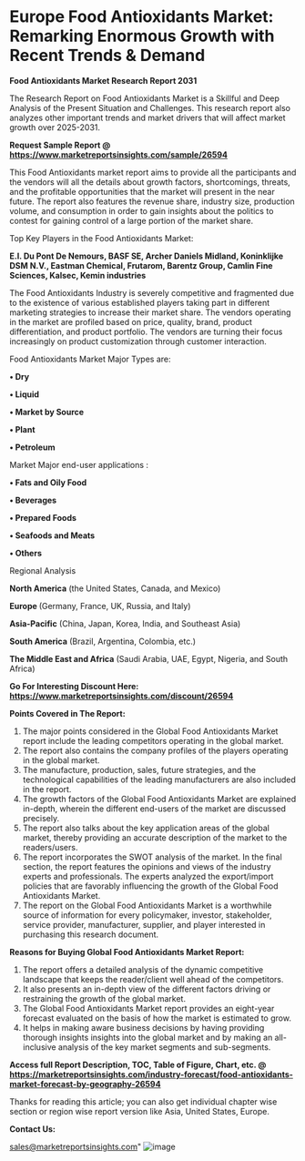  # Europe Food Antioxidants Market: Remarking Enormous Growth with Recent Trends & Demand

<strong>Food Antioxidants Market Research Report 2031</strong>

The Research Report on Food Antioxidants Market is a Skillful and Deep Analysis of the Present Situation and Challenges. This research report also analyzes other important trends and market drivers that will affect market growth over 2025-2031.

<strong>Request Sample Report @ <a href=https://www.marketreportsinsights.com/sample/26594>https://www.marketreportsinsights.com/sample/26594</a></strong>

This Food Antioxidants market report aims to provide all the participants and the vendors will all the details about growth factors, shortcomings, threats, and the profitable opportunities that the market will present in the near future. The report also features the revenue share, industry size, production volume, and consumption in order to gain insights about the politics to contest for gaining control of a large portion of the market share.

Top Key Players in the Food Antioxidants Market:

<strong>E.I. Du Pont De Nemours, BASF SE, Archer Daniels Midland, Koninklijke DSM N.V., Eastman Chemical, Frutarom, Barentz Group, Camlin Fine Sciences, Kalsec, Kemin industries</strong>

The Food Antioxidants Industry is severely competitive and fragmented due to the existence of various established players taking part in different marketing strategies to increase their market share. The vendors operating in the market are profiled based on price, quality, brand, product differentiation, and product portfolio. The vendors are turning their focus increasingly on product customization through customer interaction.

Food Antioxidants Market Major Types are:

<strong>• Dry

• Liquid

• Market by Source

• Plant

• Petroleum</strong>

Market Major end-user applications :

<strong>• Fats and Oily Food

• Beverages

• Prepared Foods

• Seafoods and Meats

• Others</strong>

Regional Analysis

</u><strong><b>North America</b></strong> (the United States, Canada, and Mexico)

<strong><b>Europe </b></strong>(Germany, France, UK, Russia, and Italy)

<strong><b>Asia-Pacific</b></strong> (China, Japan, Korea, India, and Southeast Asia)

<strong><b>South America</b></strong> (Brazil, Argentina, Colombia, etc.)

<strong><b>The Middle East and Africa</b></strong> (Saudi Arabia, UAE, Egypt, Nigeria, and South Africa)

<strong>Go For Interesting Discount Here: <a href=https://www.marketreportsinsights.com/discount/26594>https://www.marketreportsinsights.com/discount/26594</a></strong>

<strong>Points Covered in The Report:</strong>
<ol>
  <li>The major points considered in the Global Food Antioxidants Market report include the leading competitors operating in the global market.</li>
  <li>The report also contains the company profiles of the players operating in the global market.</li>
  <li>The manufacture, production, sales, future strategies, and the technological capabilities of the leading manufacturers are also included in the report.</li>
  <li>The growth factors of the Global Food Antioxidants Market are explained in-depth, wherein the different end-users of the market are discussed precisely.</li>
  <li>The report also talks about the key application areas of the global market, thereby providing an accurate description of the market to the readers/users.</li>
  <li>The report incorporates the SWOT analysis of the market. In the final section, the report features the opinions and views of the industry experts and professionals. The experts analyzed the export/import policies that are favorably influencing the growth of the Global Food Antioxidants Market.</li>
  <li>The report on the Global Food Antioxidants Market is a worthwhile source of information for every policymaker, investor, stakeholder, service provider, manufacturer, supplier, and player interested in purchasing this research document.</li>
</ol>
<strong>Reasons for Buying Global Food Antioxidants Market Report:</strong>

<ol>
  <li>The report offers a detailed analysis of the dynamic competitive landscape that keeps the reader/client well ahead of the competitors.</li>
  <li>It also presents an in-depth view of the different factors driving or restraining the growth of the global market.</li>
  <li>The Global Food Antioxidants Market report provides an eight-year forecast evaluated on the basis of how the market is estimated to grow.</li>
  <li>It helps in making aware business decisions by having providing thorough insights insights into the global market and by making an all-inclusive analysis of the key market segments and sub-segments.</li>
</ol>
<strong>Access full Report Description, TOC, Table of Figure, Chart, etc. @ <a href=https://marketreportsinsights.com/industry-forecast/food-antioxidants-market-forecast-by-geography-26594>https://marketreportsinsights.com/industry-forecast/food-antioxidants-market-forecast-by-geography-26594</a></strong>


Thanks for reading this article; you can also get individual chapter wise section or region wise report version like Asia, United States, Europe.

<strong>Contact Us:</strong>

sales@marketreportsinsights.com"
![image](https://github.com/user-attachments/assets/157a279b-424c-48fa-814b-4ae3a53291c5)
